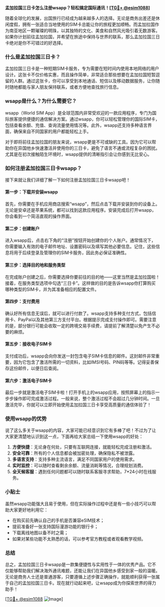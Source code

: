 **孟加拉国三日卡怎么注册wsapp？轻松搞定国际通讯！[[TG💪+ @esim1088](https://t.me/s/esim1088)]**

随着全球化的发展，出国旅行已经成为越来越多人的选择。无论是商务出差还是休闲度假，拥有一张适合当地使用的SIM卡总能让你的旅程更加顺畅。而孟加拉国作为南亚地区一颗璀璨的明珠，以其独特的文化、美食和自然风光吸引着无数游客。如果你计划前往孟加拉国，并希望在旅途中保持与世界的联系，那么孟加拉国三日卡绝对是你不可错过的好选择。

### 什么是孟加拉国三日卡？

孟加拉国三日卡是一种短期SIM卡服务，专为需要在短时间内使用本地网络的用户设计。这张卡不仅价格实惠，而且操作简单，非常适合那些想要在孟加拉国短暂逗留的人群。通过这张卡，你可以享受到本地通话、短信以及移动数据服务，让你随时随地都能与家人朋友保持联系，或者方便地查找旅行信息。

### wsapp是什么？为什么需要它？

wsapp（World SIM App）是全球范围内非常受欢迎的一款应用程序，专门为国际旅客提供便捷的通信解决方案。通过wsapp，你可以轻松管理你的国际SIM卡，包括查看余额、充值、查询流量使用情况等。此外，wsapp还支持多种语言界面，确保来自不同国家的用户都能轻松上手。

对于即将前往孟加拉国的朋友来说，wsapp更是不可或缺的工具。因为它可以帮助你在异国他乡快速激活并使用你的三日卡，避免了语言不通或流程复杂的困扰。尤其是在初次接触陌生环境时，wsapp提供的清晰指引会让你感到无比安心。

### 如何注册孟加拉国三日卡wsapp？

接下来就让我们详细了解一下如何注册孟加拉国三日卡wsapp吧！

#### 第一步：下载并安装wsapp

首先，你需要在手机应用商店搜索“wsapp”，然后点击下载并安装到你的设备上。无论是安卓还是苹果系统，都可以找到这款应用程序。安装完成后打开wsapp，你会看到一个简洁直观的操作界面。

#### 第二步：创建账户

进入wsapp后，点击右下角的“注册”按钮开始创建你的个人账户。通常情况下，你需要输入有效的电子邮件地址、设置密码以及填写其他必要信息。记住，这些信息将用于后续登录及管理你的SIM卡服务，因此务必保证准确性。

#### 第三步：选择目的地和服务类型

在完成账户创建之后，你需要选择你要前往的目的地——这里当然是孟加拉国啦！接着，在服务类型选项中勾选“三日卡”。这样做的目的是告诉wsapp你打算购买哪种类型的SIM卡，并为其准备相应的配置文件。

#### 第四步：支付费用

确认好所有信息无误后，就可以进行付款了。wsapp支持多种支付方式，包括信用卡、PayPal以及其他第三方支付平台。根据提示完成支付操作即可。需要注意的是，部分银行可能会收取一定的跨境交易手续费，请提前了解清楚以免产生不必要的麻烦。

#### 第五步：接收电子SIM卡

支付成功后，wsapp会向你发送一封包含电子SIM卡信息的邮件。这封邮件非常重要，因为它包含了激活所需的一切资料，比如IMSI号码、PIN码等等。记得妥善保存这份邮件，以便日后查阅。

#### 第六步：激活电子SIM卡

最后一步就是激活电子SIM卡啦！打开手机上的wsapp应用，按照屏幕上的指示一步步操作即可完成激活过程。一般来说，整个激活过程不会超过几分钟时间。一旦激活完毕，你就可以立即开始使用孟加拉国三日卡享受高质量的通信体验了！

### 使用wsapp的优势

说了这么多关于wsapp的内容，大家可能已经意识到它有多棒了吧！不过为了让大家更清楚地认识到这一点，下面再给大家总结一下使用wsapp的好处：

1. **方便快捷**：无论身在何处，只要有互联网连接，就能轻松完成注册和激活。
2. **安全可靠**：所有的个人信息都会被加密处理，确保隐私不被泄露。
3. **多语言支持**：支持多种主流语言，满足不同国家用户的使用需求。
4. **实时监控**：可以随时查看剩余余额、流量消耗等情况，合理规划消费。
5. **全天候客服**：遇到任何问题都可以随时联系客服寻求帮助，7*24小时在线服务。

### 小贴士

虽然wsapp功能强大且易于使用，但在实际操作过程中还是有一些小技巧可以帮助大家更好地利用它：

- 在购买前先确认自己的手机是否兼容eSIM技术；
- 提前准备好一张支持国际漫游功能的银行卡；
- 下载离线地图以备不时之需；
- 如果对某些功能不太熟悉的话，可以参考官方教程或者观看教学视频。

### 总结

总之，孟加拉国三日卡wsapp是一款集便捷性与实用性于一体的优秀产品。它不仅能够帮助我们解决海外通讯难题，还能让我们在异国他乡感受到家一般的温暖。无论是商务人士还是普通游客，只要遵循上述步骤正确操作，就能顺利获得一张属于自己的孟加拉国三日卡。现在就行动起来吧，让wsapp成为你探索世界的得力助手！

[[TG💪+ @esim1088](https://t.me/s/esim1088) ![Image](https://i.postimg.cc/4NQfJmqS/Snipaste-2025-05-13-00-14-12.png)]